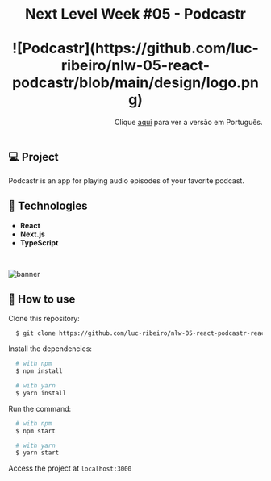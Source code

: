 <h1 align="center">
Next Level Week #05 - Podcastr
<br>
<br>
  ![Podcastr](https://github.com/luc-ribeiro/nlw-05-react-podcastr/blob/main/design/logo.png)
</h1>

<div align="right">
  Clique <a href="https://github.com/luc-ribeiro/nlw-05-react-podcastr-react/blob/master/README-PTBR.md">aqui</a> para ver a versão em Português.
</div>
<br>

## 💻 Project
Podcastr is an app for playing audio episodes of your favorite podcast.

## 🚀 Technologies

- **React**
- **Next.js**
- **TypeScript**

<br>

![banner](https://github.com/luc-ribeiro/nlw-05-react-podcastr/blob/main/design/mockup.png)

## :page_facing_up: How to use

Clone this repository:

```sh
  $ git clone https://github.com/luc-ribeiro/nlw-05-react-podcastr-react.git
```

Install the dependencies:

```sh
  # with npm
  $ npm install

  # with yarn
  $ yarn install
```

Run the command:

```sh
  # with npm
  $ npm start

  # with yarn
  $ yarn start
```

Access the project at `localhost:3000`
